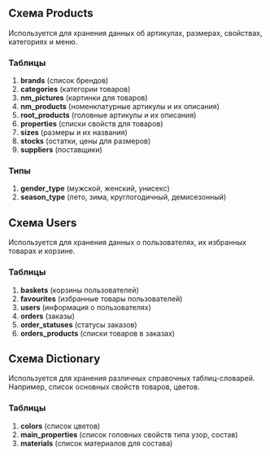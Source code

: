 ## Схема Products
Используется для хранения данных об артикулах, размерах, свойствах, категориях и меню.

### Таблицы
1. <b>brands</b> (список брендов)
2. <b>categories</b> (категории товаров)
3. <b>nm_pictures</b> (картинки для товаров)
4. <b>nm_products</b> (номенклатурные артикулы и их описания)
5. <b>root_products</b> (головные артикулы и их описания)
6. <b>properties</b> (списки свойств для товаров)
7. <b>sizes</b> (размеры и их названия)
8. <b>stocks</b> (остатки, цены для размеров)
9. <b>suppliers</b> (поставщики)

### Типы
1. <b>gender_type</b> (мужской, женский, унисекс)
2. <b>season_type</b> (лето, зима, круглогодичный, демисезонный)

## Схема Users
Используется для хранения данных о пользователях, их избранных товарах и корзине.

### Таблицы
1. <b>baskets</b> (корзины пользователей)
2. <b>favourites</b> (избранные товары пользователей)
3. <b>users</b> (информация о пользователях)
4. <b>orders</b> (заказы)
5. <b>order_statuses</b> (статусы заказов)
6. <b>orders_products</b> (списки товаров в заказах)

## Схема Dictionary
Используется для хранения различных справочных таблиц-словарей. Например, список основных свойств товаров, цветов.

### Таблицы
1. <b>colors</b> (список цветов)
2. <b>main_properties</b> (список головных свойств типа узор, состав)
3. <b>materials</b> (список материалов для состава)
